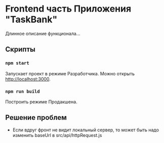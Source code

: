 # Frontend часть Приложения "TaskBank"

Длинное описание функционала...

## Скрипты

### `npm start`

Запускает проект в режиме Разработчика.
Можно открыть [http://localhost:3000](http://localhost:3000).

### `npm run build`

Построить режиме Продакшена.

## Решение проблем

- Если вдруг фронт не видит локальный сервер, то может быть надо изменить baseUrl в src/api/httpRequest.js